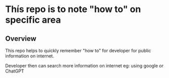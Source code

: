 # Thís repo is to note "how to" on specific area

## Overview

This repo helps to quickly remember "how to" for developer for public ìnformation on internet.

Developer then can search more ìnformation on internet eg: using google or ChatGPT
